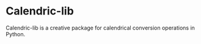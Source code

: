 # Calendric-lib
Calendric-lib is a creative package for calendrical conversion operations in Python.
